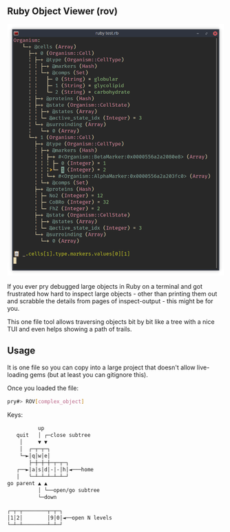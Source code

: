 Ruby Object Viewer (rov)
------------------------

![Example](example.png)

If you ever pry debugged large objects in Ruby on a terminal and got frustrated how hard to inspect large objects - other than printing them out and scrabble the details from pages of inspect-output - this might be for you.

This one file tool allows traversing objects bit by bit like a tree with a nice TUI and even helps showing a path of trails.

## Usage

It is one file so you can copy into a large project that doesn't allow live-loading gems (but at least you can gitignore this).

Once you loaded the file:

```bash
pry#> ROV[complex_object]
```

Keys:

```
          up
   quit   │ ┌─close subtree
    │     ▼ ▼
    │  ┌─┬─┬─┐
    └─►│q│w│e│
       ├─┼─┼─┼─┬─┬─┐
   ┌──►│a│s│d│-│-│h│◄───home
   │   └─┴─┴─┴─┴─┴─┘
go parent ▲ ▲
          │ └──open/go subtree
          └─down

┌─┬─┬────────┬─┬─┐
│1│2│        │9│0│◄──open N levels
└─┴─┴────────┴─┴─┘
```